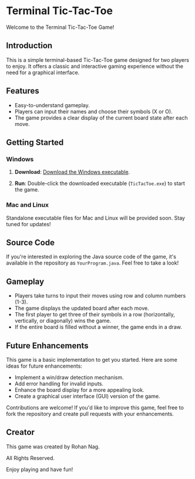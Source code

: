 # Terminal Tic-Tac-Toe

Welcome to the Terminal Tic-Tac-Toe Game!

## Introduction

This is a simple terminal-based Tic-Tac-Toe game designed for two players to enjoy. It offers a classic and interactive gaming experience without the need for a graphical interface.

## Features

- Easy-to-understand gameplay.
- Players can input their names and choose their symbols (X or O).
- The game provides a clear display of the current board state after each move.

## Getting Started

### Windows

1. **Download**: [Download the Windows executable](tictactoe.exe?raw=true).

2. **Run**: Double-click the downloaded executable (`TicTacToe.exe`) to start the game.

### Mac and Linux

Standalone executable files for Mac and Linux will be provided soon. Stay tuned for updates!


## Source Code

If you're interested in exploring the Java source code of the game, it's available in the repository as `YourProgram.java`. Feel free to take a look!

## Gameplay

- Players take turns to input their moves using row and column numbers (1-3).
- The game displays the updated board after each move.
- The first player to get three of their symbols in a row (horizontally, vertically, or diagonally) wins the game.
- If the entire board is filled without a winner, the game ends in a draw.

## Future Enhancements

This game is a basic implementation to get you started. Here are some ideas for future enhancements:

- Implement a win/draw detection mechanism.
- Add error handling for invalid inputs.
- Enhance the board display for a more appealing look.
- Create a graphical user interface (GUI) version of the game.

Contributions are welcome! If you'd like to improve this game, feel free to fork the repository and create pull requests with your enhancements.

## Creator

This game was created by Rohan Nag.

All Rights Reserved.

Enjoy playing and have fun!
